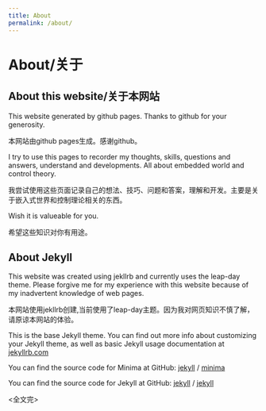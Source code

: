 ```yaml
---
title: About
permalink: /about/
---
```

# About/关于
## About this website/关于本网站
This website generated by github pages. Thanks to github for your generosity.

本网站由github pages生成。感谢github。

I try to use this pages to recorder my thoughts, skills, questions and answers, understand and developments. All about embedded world and control theory.

我尝试使用这些页面记录自己的想法、技巧、问题和答案，理解和开发。主要是关于嵌入式世界和控制理论相关的东西。

Wish it is valueable for you.

希望这些知识对你有用途。


## About Jekyll
This website was created using jekllrb and currently uses the leap-day theme. Please forgive me for my experience with this website because of my inadvertent knowledge of web pages.

本网站使用jekllrb创建,当前使用了leap-day主题。因为我对网页知识不慎了解，请原谅本网站的体验。


This is the base Jekyll theme. You can find out more info about customizing your Jekyll theme, as well as basic Jekyll usage documentation at [jekyllrb.com](https://jekyllrb.com/)

You can find the source code for Minima at GitHub:
[jekyll][jekyll-organization] /
[minima](https://github.com/jekyll/minima)

You can find the source code for Jekyll at GitHub:
[jekyll][jekyll-organization] /
[jekyll](https://github.com/jekyll/jekyll)


[jekyll-organization]: https://github.com/jekyll

<全文完>
